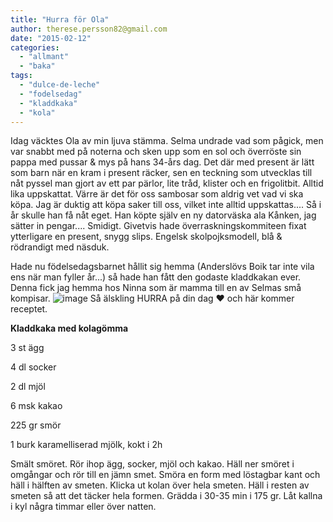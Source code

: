 ```yaml
---
title: "Hurra för Ola"
author: therese.persson82@gmail.com
date: "2015-02-12"
categories: 
  - "allmant"
  - "baka"
tags: 
  - "dulce-de-leche"
  - "fodelsedag"
  - "kladdkaka"
  - "kola"
---
```


Idag väcktes Ola av min ljuva stämma. Selma undrade vad som pågick, men var snabbt med på noterna och sken upp som en sol och överröste sin pappa med pussar & mys på hans 34-års dag. Det där med present är lätt som barn när en kram i present räcker, sen en teckning som utvecklas till nåt pyssel man gjort av ett par pärlor, lite tråd, klister och en frigolitbit. Alltid lika uppskattat. Värre är det för oss sambosar som aldrig vet vad vi ska köpa. Jag är duktig att köpa saker till oss, vilket inte alltid uppskattas.... Så i år skulle han få nåt eget. Han köpte själv en ny datorväska ala Kånken, jag sätter in pengar.... Smidigt. Givetvis hade överraskningskommiteen fixat ytterligare en present, snygg slips. Engelsk skolpojksmodell, blå & rödrandigt med näsduk.

Hade nu födelsedagsbarnet hållit sig hemma (Anderslövs Boik tar inte vila ens när man fyller år...) så hade han fått den godaste kladdkakan ever. Denna fick jag hemma hos Ninna som är mamma till en av Selmas små kompisar. 
![image](/static/img/image8-e1424334253426-768x1024.jpg)
Så älskling HURRA på din dag ❤️ och här kommer receptet.

**Kladdkaka med kolagömma**

3 st ägg

4 dl socker

2 dl mjöl

6 msk kakao

225 gr smör

1 burk karamelliserad mjölk, kokt i 2h

Smält smöret. Rör ihop ägg, socker, mjöl och kakao. Häll ner smöret i omgångar och rör till en jämn smet. Smöra en form med löstagbar kant och häll i hälften av smeten. Klicka ut kolan över hela smeten. Häll i resten av smeten så att det täcker hela formen. Grädda i 30-35 min i 175 gr. Låt kallna i kyl några timmar eller över natten.
